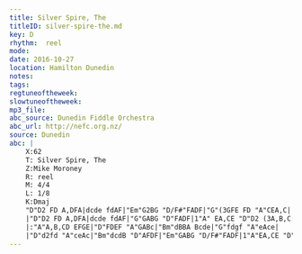 ```yaml
---
title: Silver Spire, The
titleID: silver-spire-the.md
key: D
rhythm:  reel
mode:
date: 2016-10-27
location: Hamilton Dunedin
notes:
tags:
regtuneoftheweek:
slowtuneoftheweek:
mp3_file:
abc_source: Dunedin Fiddle Orchestra
abc_url: http://nefc.org.nz/
source: Dunedin
abc: |
    X:62
    T: Silver Spire, The
    Z:Mike Moroney
    R: reel
    M: 4/4
    L: 1/8
    K:Dmaj
    "D"D2 FD A,DFA|dcde fdAF|"Em"G2BG "D/F#"FADF|"G"(3GFE FD "A"CEA,C|
    |"D"D2 FD A,DFA|dcde fdAF|"G"GABG "D"FADF|1"A" EA,CE "D"D2 (3A,B,C:|2"A" EA,CE "D"D2 CB,||
    |:"A"A,B,CD EFGE|"D"FDEF "A"GABc|"Bm"dBBA Bcde|"G"fdgf "A"eAce|
    |"D"d2fd "A"ceAc|"Bm"dcdB "D"AFDF|"Em"GABG "D/F#"FADF|1"A"EA,CE "D"D2 CB,:|"A"2EA,CE "D"D2 (3A,B,C||
---
```


